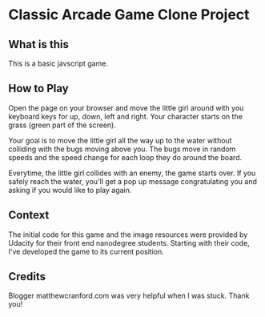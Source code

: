 # Classic Arcade Game Clone Project

## What is this

This is a basic javscript game. 

## How to Play

Open the page on your browser and move the little girl around with you keyboard keys for up, down, left and right. Your character starts on the grass (green part of the screen).

Your goal is to move the little girl all the way up to the water without colliding with the bugs moving above you. The bugs move in random speeds and the speed change for each loop they do around the board.

Everytime, the little girl collides with an enemy, the game starts over. If you safely reach the water, you'll get a pop up message congratulating you and asking if you would like to play again.

## Context

The initial code for this game and the image resources were provided by Udacity for their front end nanodegree students. Starting with their code, I've developed the game to its current position.

## Credits

Blogger matthewcranford.com was very helpful when I was stuck. Thank you!
